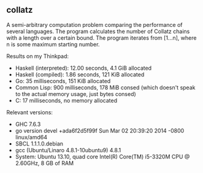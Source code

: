 ## collatz

A semi-arbitrary computation problem comparing the performance of
several languages. The program calculates the number of Collatz chains
with a length over a certain bound. The program iterates from [1...n],
where n is some maximum starting number.

Results on my Thinkpad:

* Haskell (interpreted): 12.00 seconds, 4.1 GiB allocated
* Haskell (compiled): 1.86 seconds, 121 KiB allocated
* Go: 35 milliseconds, 151 KiB allocated
* Common Lisp: 900 milliseconds, 178 MiB consed (which doesn't speak
  to the actual memory usage, just bytes consed)
* C: 17 milliseconds, no memory allocated

Relevant versions:

* GHC 7.6.3
* go version devel +ada6f2d5f99f Sun Mar 02 20:39:20 2014 -0800 linux/amd64
* SBCL 1.1.1.0.debian
* gcc (Ubuntu/Linaro 4.8.1-10ubuntu9) 4.8.1
* System: Ubuntu 13.10, quad core Intel(R) Core(TM) i5-3320M CPU @
  2.60GHz, 8 GB of RAM
